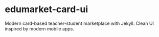 # edumarket-card-ui
Modern card-based teacher-student marketplace with Jekyll. Clean UI inspired by modern mobile apps.
